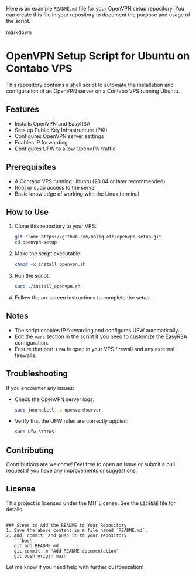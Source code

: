 Here is an example `README.md` file for your OpenVPN setup repository. You can create this file in your repository to document the purpose and usage of the script.

markdown
# OpenVPN Setup Script for Ubuntu on Contabo VPS

This repository contains a shell script to automate the installation and configuration of an OpenVPN server on a Contabo VPS running Ubuntu.

## Features
- Installs OpenVPN and EasyRSA
- Sets up Public Key Infrastructure (PKI)
- Configures OpenVPN server settings
- Enables IP forwarding
- Configures UFW to allow OpenVPN traffic

## Prerequisites
- A Contabo VPS running Ubuntu (20.04 or later recommended)
- Root or sudo access to the server
- Basic knowledge of working with the Linux terminal

## How to Use
1. Clone this repository to your VPS:
   ```bash
   git clone https://github.com/maliq-eth/openvpn-setup.git
   cd openvpn-setup
   ```

2. Make the script executable:
   ```bash
   chmod +x install_openvpn.sh
   ```

3. Run the script:
   ```bash
   sudo ./install_openvpn.sh
   ```

4. Follow the on-screen instructions to complete the setup.

## Notes
- The script enables IP forwarding and configures UFW automatically.
- Edit the `vars` section in the script if you need to customize the EasyRSA configuration.
- Ensure that port `1194` is open in your VPS firewall and any external firewalls.

## Troubleshooting
If you encounter any issues:
- Check the OpenVPN server logs:
  ```bash
  sudo journalctl -u openvpn@server
  ```
- Verify that the UFW rules are correctly applied:
  ```bash
  sudo ufw status
  ```

## Contributing
Contributions are welcome! Feel free to open an issue or submit a pull request if you have any improvements or suggestions.

## License
This project is licensed under the MIT License. See the `LICENSE` file for details.
```

### Steps to Add the README to Your Repository
1. Save the above content in a file named `README.md`.
2. Add, commit, and push it to your repository:
   ```bash
   git add README.md
   git commit -m "Add README documentation"
   git push origin main
   ```

Let me know if you need help with further customization!
